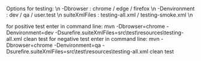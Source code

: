 Options for testing: \n
-Dbrowser : chrome / edge / firefox \n
-Denvironment : dev / qa / user.test \n
suiteXmlFiles : testing-all.xml / testing-smoke.xml \n

for positive test enter in command line: mvn -Dbrowser=chrome -Denvironment=dev -Dsurefire.suiteXmlFiles=src\test\resources\testing-all.xml clean test
for negative test enter in command line: mvn -Dbrowser=chrome -Denvironment=qa -Dsurefire.suiteXmlFiles=src\test\resources\testing-all.xml clean test
